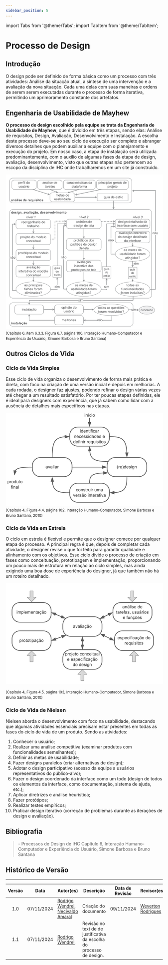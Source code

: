 ```yaml
---
sidebar_position: 5
---
```


import Tabs from '@theme/Tabs';
import TabItem from '@theme/TabItem';

# Processo de Design

## Introdução

O design pode ser definido de forma básica como um processo com três atividades: Análise da situação atual,
a síntese de uma intervenção e a avaliação da nova situação. Cada uma delas com suas maneiras e ordens de
serem serem executadas durante o processo de forma iterativa, permitindo um aprimoramento constante dos artefatos.

## Engenharia de Usabilidade de Mayhew

**O processo de design escolhido pela equipe se trata da Engenharia de Usabilidade de Mayhew**, que é dividido em três etapas, sendo elas:
Análise de requisitos, Design, Avaliação, Desenvolvimento e Instalação. A escolha deste processo deve-se ao seu ciclo de execução
ser completo e abranger diversos detalhes que podem auxiliar a equipe com o planejamento e execução do projeto. Em nosso caso, a etapa de instalação será utilizada predominantemente, com o auxílio de algumas fases da etapa de design, avaliação, desenvolvimento, visto que outras etapas não pertencem ao escopo da disciplina de IHC onde trabalharemos em um site já construído.

![Ciclo de vida Mayhew](../planejamento/assets/mayhew.png)
<br/>
<small>(Capítulo 6, ítem 6.3.3, Figura 6.7, página 106, Interação Humano-Computador e Experiência do Usuário, Simone Barbosa e Bruno Santana)</small>

## Outros Ciclos de Vida


### Ciclo de Vida Simples

Esse ciclo de vida organiza o desenvolvimento de forma mais prática e direta, com foco na criação de uma versão inicial e depois em melhorias. A cada rodada, o designer faz ajustes, podendo refinar o design várias vezes até chegar a um resultado satisfatório. Por ter poucas etapas definidas, ele é ideal para designers com experiência, que já sabem como lidar com a ausência de detalhes mais específicos nas etapas.

![Ciclo De Vida Simples](../planejamento/assets/simples.png)
<br/>
<small>(Capítulo 4, Figura 4.4, página 102, Interação Humano-Computador, Simone Barbosa e Bruno Santana, 2010)</small>

### Ciclo de Vida em Estrela
O ciclo em estrela é flexível e permite que o designer comece por qualquer etapa do processo. A principal regra é que, depois de completar cada atividade, o designer revise o que foi feito para garantir qualidade e alinhamento com os objetivos. Esse ciclo divide o processo de criação em fases como conceituação, prototipagem e implementação, proporcionando um pouco mais de estrutura em relação ao ciclo simples, mas ainda exigindo uma boa dose de experiência do designer, já que também não há um roteiro detalhado.

![Ciclo De Vida em Estrela](../planejamento/assets/estrela.png)
<br/>

<small>(Capítulo 4, Figura 4.5, página 103, Interação Humano-Computador, Simone Barbosa e Bruno Santana, 2010)</small>


### Ciclo de Vida de Nielsen
Nielsen aborda o desenvolvimento com foco na usabilidade, destacando que algumas atividades essenciais precisam estar presentes em todas as fases do ciclo de vida de um produto. Sendo as atividades:

1. Conhecer o usuário;
2. Realizar uma análise competitiva (examinar produtos com funcionalidades semelhantes);
3. Definir as metas de usabilidade;
4. Fazer designs paralelos (criar alternativas de design);
5. Adotar o design participativo (acesso da equipe a usuários representativos do público-alvo);
6. Fazer o design coordenado da interface como um todo (design de todos os elementos da interface, como documentação, sistema de ajuda, etc.);
7. Aplicar diretrizes e análise heurística;
8. Fazer protótipos;
9. Realizar testes empíricos;
10. Praticar design iterativo (correção de problemas durante as iterações de design e avaliação).

## Bibliografia

> \- Processos de Design de IHC Capítulo 6, Interação Humano-Computador e Experiência do Usuário, Simone Barbosa e Bruno Santana

## Histórico de Versão

---

| Versão |    Data    | Autor(es)                                        | Descrição                | Data de Revisão | Revisor(es) |
| :----: | :--------: | ------------------------------------------------ | ------------------------ | :-------------: | ----------- |
|  1.0   | 07/11/2024 | [Rodrigo Wendrel](https://github.com/rodwendrel), [Necivaldo Amaral](https://github.com/junioramaral22) | Criação do documento | 09/11/2024 | [Weverton Rodrigues](https://github.com/vevetin) |
|  1.1   | 07/11/2024 | [Rodrigo Wendrel](https://github.com/rodwendrel),  | Revisão no text de de justificativa da escolha do processo de design. |  |  |
